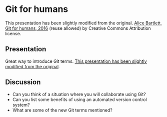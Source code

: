 # Git for humans

This presentation has been slightly modified from the original. [Alice Bartlett. Git for humans, 2016](https://speakerdeck.com/alicebartlett/git-for-humans) (reuse allowed) by Creative Commons Attribution license.

## Presentation
Great way to introduce Git terms. [This presentation has been slightly modified from the original]().

## Discussion
- Can you think of a situation where you will collaborate using Git?
- Can you list some benefits of using an automated version control system?
- What are some of the new Git terms mentioned?
